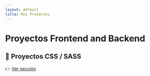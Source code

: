 ```yaml
---
layout: default
title: Mis Proyectos
---
```


# Proyectos Frontend and Backend

## 🎨 Proyectos CSS / SASS
👉 [Ver sección](./css-sass/) 
